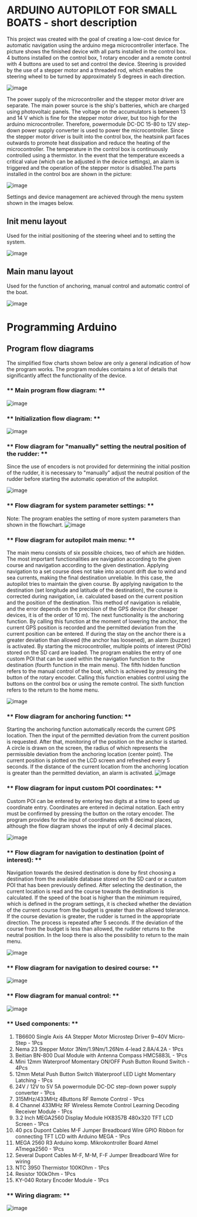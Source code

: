# ARDUINO AUTOPILOT FOR SMALL BOATS - short description

This project was created with the goal of creating a low-cost device for automatic navigation using the arduino mega microcontroller interface. The picture shows the finished device with all parts installed in the control box. 4 buttons installed on the control box, 1 rotary encoder and a remote control with 4 buttons are used to set and control the device. Steering is provided by the use of a stepper motor and a threaded rod, which enables the steering wheel to be turned by approximately 5 degrees in each direction.

![image](https://user-images.githubusercontent.com/59554693/210934740-e4eb608b-85bb-4bcf-9f62-ae426279ec6d.png)

The power supply of the microcontroller and the stepper motor driver are separate. The main power source is the ship's batteries, which are charged using photovoltaic panels. The voltage on the accumulators is between 13 and 14 V which is fine for the stepper motor driver, but too high for the arduino microcontroller. Therefore, powermodule DC-DC 15-80 to 12V step-down power supply converter is used to power the microcontroller. Since the stepper motor driver is built into the control box, the heatsink part faces outwards to promote heat dissipation and reduce the heating of the microcontroller. The temperature in the control box is continuously controlled using a thermistor. In the event that the temperature exceeds a critical value (which can be adjusted in the device settings), an alarm is triggered and the operation of the stepper motor is disabled.The parts installed in the control box are shown in the picture:

![image](https://user-images.githubusercontent.com/59554693/210935334-3d9cb4bf-1560-4f62-a52b-f1e53331b489.png)

Settings and device management are achieved through the menu system shown in the images below.

## Init menu layout
Used for the initial positioning of the steering wheel and to setting the system.

![image](https://user-images.githubusercontent.com/59554693/210937331-6c9e9ce8-ae55-45db-87f3-193b9283c990.png)

## Main manu layout
Used for the function of anchoring, manual control and automatic control of the boat.

![image](https://user-images.githubusercontent.com/59554693/210937401-84aa4125-d78c-44be-9deb-f19b6d336759.png)

# Programming Arduino 

## Program flow diagrams
The simplified flow charts shown below are only a general indication of how the program works. The program modules contains a lot of details that significantly affect the functionality of the device.
  
### ** Main program flow diagram: **
![image](https://user-images.githubusercontent.com/59554693/211130463-953db1b7-dd84-49c4-98d6-2a1d53a4f874.png)

### ** Initialization flow diagram: **
![image](https://user-images.githubusercontent.com/59554693/211297155-72839fae-fb72-4347-af66-56d695ba8d17.png)


### ** Flow diagram for "manually" setting the neutral position of the rudder: **
Since the use of encoders is not provided for determining the initial position of the rudder, it is necessary to "manually" adjust the neutral position of the rudder before starting the automatic operation of the autopilot. 
  
![image](https://user-images.githubusercontent.com/59554693/211052769-49a9c543-280b-4893-976e-ae1ac76a6715.png)

### ** Flow diagram for system parameter settings: **
Note: The program enables the setting of more system parameters than shown in the flowchart.
![image](https://user-images.githubusercontent.com/59554693/211130668-4012870e-8b3b-4ea5-af9a-32a5b4d1507e.png)

### ** Flow diagram for autopilot main menu: **
The main menu consists of six possible choices, two of which are hidden. The most important functionalities are navigation according to the given course and navigation according to the given destination. Applying navigation to a set course does not take into account drift due to wind and sea currents, making the final destination unreliable. In this case, the autopilot tries to maintain the given course. By applying navigation to the destination (set longitude and latitude of the destination), the course is corrected during navigation, i.e. calculated based on the current position and the position of the destination. This method of navigation is reliable, and the error depends on the precision of the GPS device (for cheaper devices, it is of the order of 10 m).
The next functionality is the anchoring function. By calling this function at the moment of lowering the anchor, the current GPS position is recorded and the permitted deviation from the current position can be entered. If during the stay on the anchor there is a greater deviation than allowed (the anchor has loosened), an alarm (buzzer) is activated.
By starting the microcontroller, multiple points of interest (POIs) stored on the SD card are loaded. The program enables the entry of one custom POI that can be used within the navigation function to the destination (fourth function in the main menu).
The fifth hidden function refers to the manual control of the boat, which is achieved by pressing the button of the rotary encoder. Calling this function enables control using the buttons on the control box or using the remote control.
The sixth function refers to the return to the home menu.

![image](https://user-images.githubusercontent.com/59554693/211131000-7295a04a-e611-4c4c-8648-82b35c23a649.png)

### ** Flow diagram for anchoring function: **
Starting the anchoring function automatically records the current GPS location. Then the input of the permitted deviation from the current position is requested. After that, monitoring of the position on the anchor is started. A circle is drawn on the screen, the radius of which represents the permissible deviation from the anchoring location (center point). The current position is plotted on the LCD screen and refreshed every 5 seconds. If the distance of the current location from the anchoring location is greater than the permitted deviation, an alarm is activated.
![image](https://user-images.githubusercontent.com/59554693/211141601-e3155ee8-b5a8-4d56-a90b-7f06efdc7cca.png)

### ** Flow diagram for input custom POI coordinates: **
Custom POI can be entered by entering two digits at a time to speed up coordinate entry. Coordinates are entered in decimal notation. Each entry must be confirmed by pressing the button on the rotary encoder. The program provides for the input of coordinates with 6 decimal places, although the flow diagram shows the input of only 4 decimal places.

![image](https://user-images.githubusercontent.com/59554693/211141983-233eaac6-8fb8-4ec0-b40f-9298b06c33f1.png)

### ** Flow diagram for navigation to destination (point of interest): **
Navigation towards the desired destination is done by first choosing a destination from the available database stored on the SD card or a custom POI that has been previously defined. After selecting the destination, the current location is read and the course towards the destination is calculated. If the speed of the boat is higher than the minimum required, which is defined in the program settings, it is checked whether the deviation of the current course from the budget is greater than the allowed tolerance. If the course deviation is greater, the rudder is turned in the appropriate direction. The process is repeated after 5 seconds. If the deviation of the course from the budget is less than allowed, the rudder returns to the neutral position. In the loop there is also the possibility to return to the main menu.

![image](https://user-images.githubusercontent.com/59554693/211142266-2d6b6457-d828-48ff-a800-173e729412fe.png)

### ** Flow diagram for navigation to desired course: **

![image](https://user-images.githubusercontent.com/59554693/211788248-30ffdcad-25c9-40b3-8ee7-e78ee816011d.png)

### ** Flow diagram for manual control: **

![image](https://user-images.githubusercontent.com/59554693/211789087-eb8f9b0f-2d11-4a77-8218-224516f5299a.png)


### ** Used components: **
1. TB6600 Single Axis 4A Stepper Motor Microstep Driver 9~40V Micro-Step - 1Pcs
2. Nema 23 Stepper Motor 3Nm/1.9Nm/1.26Nm 4-lead 2.8A/4.2A - 1Pcs
3. Beitian BN-800 Dual Module with Antenna Compass HMC5883L - 1Pcs
4. Mini 12mm Waterproof Momentary ON/OFF Push Button Round Switch - 4Pcs
5. 12mm Metal Push Button Switch Waterproof LED Light Momentary Latching - 1Pcs
6. 24V / 12V to 5V 5A powermodule DC-DC step-down power supply converter - 1Pcs
7. 315MHz/433MHz 4Buttons RF Remote Control - 1Pcs
8. 4 Channel 433MHz RF Wireless Remote Control Learning Decoding Receiver Module - 1Pcs
9. 3.2 Inch MEGA2560 Display Module HX8357B 480x320 TFT LCD Screen  - 1Pcs
10. 40 pcs Dupont Cables M-F Jumper Breadboard Wire GPIO Ribbon for connecting TFT LCD with Arduino MEGA - 1Pcs
11. MEGA 2560 R3 Arduino komp. Mikrokontroller Board Atmel ATmega2560  - 1Pcs
12. Several Dupont Cables M-F, M-M, F-F Jumper Breadboard Wire for wiring
13. NTC 3950 Thermistor 100KOhm  - 1Pcs
14. Resistor 100kOhm - 1Pcs
15. KY-040 Rotary Encoder Module - 1Pcs

### ** Wiring diagram: **
![image](https://user-images.githubusercontent.com/59554693/211296986-26492a3b-8a8e-42eb-bd9c-8b8bfb4bbc96.png)


